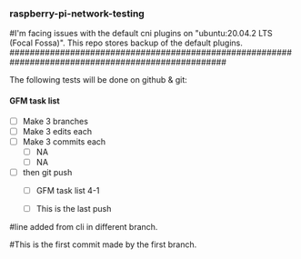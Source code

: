 ### raspberry-pi-network-testing
#I'm facing issues with the default cni plugins on "ubuntu:20.04.2 LTS (Focal Fossa)". This repo stores backup of the default plugins.
###################################################################################################

The following tests will be done on github & git:

#### GFM task list

- [ ] Make 3 branches
- [ ] Make 3 edits each
- [ ] Make 3 commits each
    - [ ] NA
    - [ ] NA
- [ ] then git push
    - [ ] GFM task list 4-1
    - [ ] This is the last push


#line added from cli in different branch.

#This is the first commit made by the first branch.
